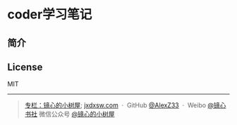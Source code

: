 # coder学习笔记

## 简介





## License

MIT

---

> [专栏：镜心的小树屋](https://segmentfault.com/blog/jx-treehouse);
> [jxdxsw.com](http://jxdxsw.com) &nbsp;&middot;&nbsp;
> GitHub [@AlexZ33](https://github.com/AlexZ33) &nbsp;&middot;&nbsp;
> Weibo [@镜心书社](http://weibo.com/jxtreehouse)
> 微信公众号 [@镜心的小树屋](https://mp.weixin.qq.com/profile?src=3&timestamp=1489126366&ver=1&signature=i4ePHN8uLAwwTC24fYOKnTMBoag*ZM8YXkML7E6v8KcTyAQQDWUZuoS4TRxuX1ZCpqtaEpVTSOo5k9hEj-Rq-Q==)

